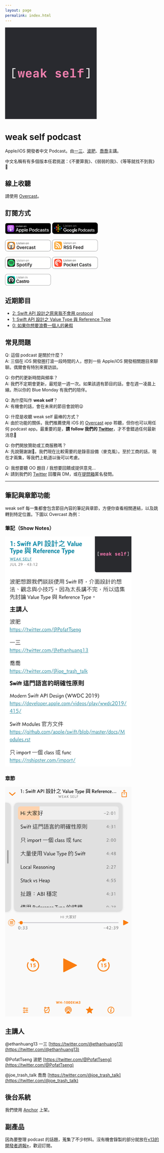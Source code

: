 ```yaml
---
layout: page
permalink: index.html
---
```


<img src="og_image.jpg" width="300" />

# weak self podcast

Apple/iOS 開發者中文 Podcast。由[一三](https://twitter.com/@ethanhuang13)、[波肥](https://twitter.com/@PofatTseng)、[喬喬](https://twitter.com/@joe_trash_talk)主講。

中文名稱有有多個版本任君挑選：《不要算我》、《弱弱的我》、《等等就找不到我》🤪

## 線上收聽

請使用 <a href="https://overcast.fm/itunes1474108801/weak-self">Overcast</a>。

## 訂閱方式
<a href="https://podcasts.apple.com/tw/podcast/weak-self/id1474108801"><img src="apple_podcasts.png" width="150"></a> <a href="https://www.google.com/podcasts?feed=aHR0cHM6Ly9hbmNob3IuZm0vcy9jOTE0OTY0L3BvZGNhc3QvcnNz"><img src="google_podcasts.png" width="150"></a>

<a href="https://overcast.fm/itunes1474108801/weak-self"><img src="overcast.png" width="150"></a> <a href="https://
.fm/s/c914964/podcast/rss"><img src="rss_feed.png" width="150"></a>

<a href="https://open.spotify.com/show/4qAJjdyhx5AgHHL4VuTauj"><img src="spotify.png" width="150"></a> <a href="https://pca.st/9Z02"><img src="pocket_casts.png" width="150"></a>

<a href="https://castro.fm/itunes/1474108801"><img src="castro.png" width="150"></a>


## 近期節目
* [2: Swift API 設計之原來我不會用 protocol](https://podcasts.apple.com/tw/podcast/weak-self/id1474108801?l=en#episodeGuid=b042e8ec-3a30-c546-3cc7-397a49de4a8b)
* [1: Swift API 設計之 Value Type 與 Reference Type](https://podcasts.apple.com/tw/podcast/weak-self/id1474108801?l=en&i=1000445632851)
* [0: 如果你想要浪費一個人的暑假](https://podcasts.apple.com/tw/podcast/weak-self/id1474108801?l=en&i=1000445223126) 

## 常見問題
Q: 這個 podcast 是關於什麼？  
A: 三個在 iOS 開發圈打滾一段時間的人，想到一些 Apple/iOS 開發相關題目來聊聊。偶爾會有特別來賓訪談。

Q: 你們的更新時間與頻率？  
A: 我們不定期會更新，最短是一週一次。如果該週有節目的話，會在週一凌晨上線。所以你的 Blue Monday 有我們的陪伴。

Q: 為什麼叫作 **weak self**？  
A: 有機會的話，會在未來的節目會說明😛

Q: 什麼是收聽 weak self 最棒的方式？  
A: 由於功能的關係，我們推薦使用 iOS 的 [Overcast](https://overcast.fm/itunes1474108801/weak-self) app 聆聽，但你也可以用任何 podcast app。最重要的是，**請 follow 我們的 [Twitter](https://twitter.com/weak_self)**，才不會錯過任何最新消息🥰

Q: 你們開放贊助或工商服務嗎？  
A: 先說聲謝謝🙏。我們現在比較需要的是錄音設備（麥克風）。至於工商的話，現在才兩集，等我們上軌道以後可以考慮。

Q: 我想要聽 OO 題目 / 我想要回饋或提供意見...  
A: 請到我們的 [Twitter](https://twitter.com/weak_self) 回覆與 DM，或在[提問箱](https://peing.net/zh-TW/weak_self)匿名發問。

<!--
## 如何訂閱？
下面是各大常用的 podcast apps。你可以點擊連結或是直接搜尋 weak self。

### Apple Podcasts / iTunes
https://podcasts.apple.com/tw/podcast/weak-self/id1474108801
> 支援筆記、章節、調整速度

### Overcast（推薦）
https://overcast.fm/itunes1474108801/weak-self
> 支援筆記、章節、調整速度、智慧加速、聲音強化

### Spotify
https://open.spotify.com/show/4qAJjdyhx5AgHHL4VuTauj
> 支援調整速度

### Anchor
https://anchor.fm/weakself
> 支援筆記（僅純文字）、調整速度（三種速度）

### Pocket Casts
https://pca.st/9Z02
> 支援筆記、章節、調整速度、智慧加速、聲音強化

### RSS Feed
https://anchor.fm/s/c914964/podcast/rss
透過這個 feed，你可以用任何 podcast app 訂閱 weak self。直接點連結可能不會是你想要的結果😂，最好複製網址再貼過去。

### 其他 Podcast Apps
* [Breaker](https://www.breaker.audio/weak-self)
* [Google Podcasts](https://www.google.com/podcasts?feed=aHR0cHM6Ly9hbmNob3IuZm0vcy9jOTE0OTY0L3BvZGNhc3QvcnNz)
* [RadioPublic](https://radiopublic.com/weak-self-WxO4K1)
* [Stitcher](https://www.stitcher.com/podcast/anchor-podcasts/weak-self)
-->

---
## 筆記與章節功能

weak self 每一集都會包含節目內容的筆記與章節，方便你查看相關連結，以及跳轉到特定位置。下圖以 Overcast 為例：

### 筆記（Show Notes）
<img src="show_note.jpg" width="414">

### 章節
<img src="chapter_marks.jpg" width="414">


## 主講人

@ethanhuang13 一三
[https://twitter.com/@ethanhuang13](https://twitter.com/@ethanhuang13)

@PofatTseng 波肥
[https://twitter.com/@PofatTseng](https://twitter.com/@PofatTseng)

@joe_trash_talk 喬喬
[https://twitter.com/@joe_trash_talk](https://twitter.com/@joe_trash_talk)

## 後台系統
我們使用 [Anchor](https://anchor.fm/weakself) 上架。

## 副產品
因為要整理 podcast 的話題，蒐集了不少材料。沒有機會錄製的部分就放在[«13的開發者週報»](https://ethanhuang13.substack.com)，歡迎訂閱。
